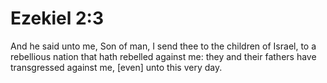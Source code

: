 # Ezekiel 2:3

And he said unto me, Son of man, I send thee to the children of Israel, to a rebellious nation that hath rebelled against me: they and their fathers have transgressed against me, [even] unto this very day.